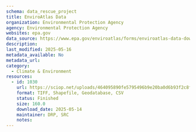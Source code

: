 ```yaml
---
schema: data_rescue_project 
title: EnviroAtlas Data
organization: Environmental Protection Agency
agency: Environmental Protection Agency
websites: epa.gov
data_source: https://www.epa.gov/enviroatlas/forms/enviroatlas-data-download
description: 
last_modified: 2025-05-16
metadata_available: No
metadata_url: 
category:
  - Climate & Environment 
resources:
  - id: 1030
    url: https://sciop.net/uploads/464095890fe5795496b9e20ba0d6b93f2c8f74bf
    format: TIFF, Shapefile, Geodatabase, CSV
    status: Finished
    size: 160.0
    download_date: 2025-05-14
    maintainer: DRP, SRC
    notes: 
---
```

